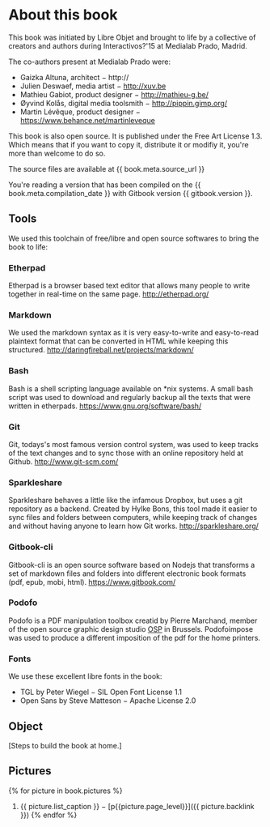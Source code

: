 About this book
===========

This book was initiated by Libre Objet and brought to life by a collective of creators and authors during Interactivos?'15 at Medialab Prado, Madrid.

The co-authors present at Medialab Prado were:

- Gaizka Altuna, architect − http://
- Julien Deswaef, media artist − http://xuv.be
- Mathieu Gabiot, product designer − http://mathieu-g.be/
- Øyvind Kolås, digital media toolsmith − http://pippin.gimp.org/
- Martin Lévêque, product designer − https://www.behance.net/martinleveque


This book is also open source. It is published under the Free Art License 1.3. Which means that if you want to copy it, distribute it or modifiy it, you're more than welcome to do so.

The source files are available at {{ book.meta.source_url }}

You're reading a version that has been compiled on the {{ book.meta.compilation_date }} with Gitbook version {{ gitbook.version }}.

Tools
-------

We used this toolchain of free/libre and open source softwares to bring the book to life:

### Etherpad
Etherpad is a browser based text editor that allows many people to write together in real-time on the same page. http://etherpad.org/

### Markdown
We used the markdown syntax as it is very easy-to-write and easy-to-read plaintext format that can be converted in HTML while keeping this structured. http://daringfireball.net/projects/markdown/

### Bash
Bash is a shell scripting language available on *nix systems. A small bash script was used to download and regularly backup all the texts that were written in etherpads. https://www.gnu.org/software/bash/

### Git
Git, todays's most famous version control system, was used to keep tracks of the text changes and to sync those with an online repository held at Github. http://www.git-scm.com/

### Sparkleshare
Sparkleshare behaves a little like the infamous Dropbox, but uses a git repository as a backend. Created by Hylke Bons, this tool made it easier to sync files and folders between computers, while keeping track of changes and without having anyone to learn how Git works. http://sparkleshare.org/  

### Gitbook-cli
Gitbook-cli is an open source software based on Nodejs that transforms a set of markdown files and folders into different electronic book formats (pdf, epub, mobi, html). https://www.gitbook.com/

### Podofo
Podofo is a PDF manipulation toolbox creatid by Pierre Marchand, member of the open source graphic design studio [OSP](http://osp.kitchen) in Brussels. Podofoimpose was used to produce a different imposition of the pdf for the home printers.

### Fonts
We use these excellent libre fonts in the book:
 - TGL by Peter Wiegel − SIL Open Font License 1.1
 - Open Sans by Steve Matteson − Apache License  2.0

Object
---------

[Steps to build the book at home.]

Pictures
------------
{% for picture in book.pictures %}
  1. {{ picture.list_caption }} − [p{{picture.page_level}}]({{ picture.backlink }})
{% endfor %}

